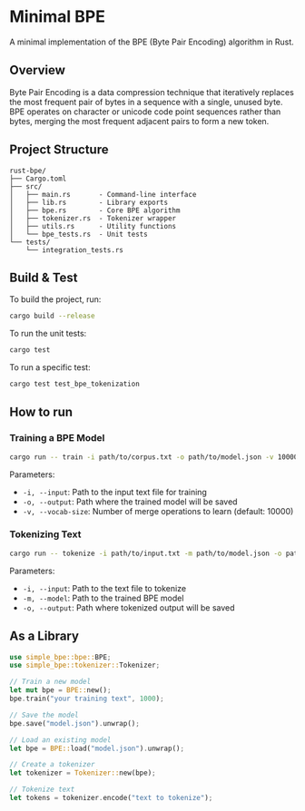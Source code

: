 # Minimal BPE

A minimal implementation of the BPE (Byte Pair Encoding) algorithm in Rust.

## Overview

Byte Pair Encoding is a data compression technique that iteratively replaces the most frequent pair of bytes in a sequence with a single, unused byte. BPE operates on character or unicode code point sequences rather than bytes, merging the most frequent adjacent pairs to form a new token.

## Project Structure

```
rust-bpe/
├── Cargo.toml
├── src/
│   ├── main.rs       - Command-line interface
│   ├── lib.rs        - Library exports
│   ├── bpe.rs        - Core BPE algorithm
│   ├── tokenizer.rs  - Tokenizer wrapper
│   ├── utils.rs      - Utility functions
│   └── bpe_tests.rs  - Unit tests
└── tests/
    └── integration_tests.rs 
```

## Build & Test

To build the project, run:

```bash
cargo build --release
```

To run the unit tests:

```bash
cargo test
```

To run a specific test:

```bash
cargo test test_bpe_tokenization
```

## How to run

### Training a BPE Model

```bash
cargo run -- train -i path/to/corpus.txt -o path/to/model.json -v 10000
```

Parameters:
- `-i, --input`: Path to the input text file for training
- `-o, --output`: Path where the trained model will be saved
- `-v, --vocab-size`: Number of merge operations to learn (default: 10000)

### Tokenizing Text

```bash
cargo run -- tokenize -i path/to/input.txt -m path/to/model.json -o path/to/tokens.txt
```

Parameters:
- `-i, --input`: Path to the text file to tokenize
- `-m, --model`: Path to the trained BPE model
- `-o, --output`: Path where tokenized output will be saved

## As a Library

```rust
use simple_bpe::bpe::BPE;
use simple_bpe::tokenizer::Tokenizer;

// Train a new model
let mut bpe = BPE::new();
bpe.train("your training text", 1000);

// Save the model
bpe.save("model.json").unwrap();

// Load an existing model
let bpe = BPE::load("model.json").unwrap();

// Create a tokenizer
let tokenizer = Tokenizer::new(bpe);

// Tokenize text
let tokens = tokenizer.encode("text to tokenize");
```
